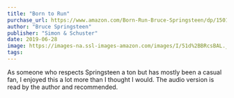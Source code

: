 ```yaml
---
title: "Born to Run"
purchase_url: https://www.amazon.com/Born-Run-Bruce-Springsteen/dp/150114152X?SubscriptionId=AKIAIVZLK2PABGQI2KAQ&tag=everrail-20&linkCode=xm2&camp=2025&creative=165953&creativeASIN=150114152X
author: "Bruce Springsteen"
publisher: "Simon & Schuster"
date: 2019-06-28
image: https://images-na.ssl-images-amazon.com/images/I/51d%2BBRcsBAL._SL75_.jpg
tags:
---
```


As someone who respects Springsteen a ton but has mostly been a casual fan,
I enjoyed this a lot more than I thought I would. The audio version is read
by the author and recommended.
